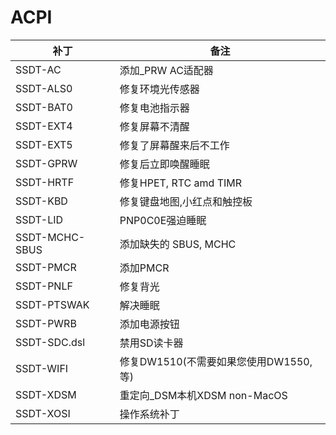 # ACPI

|   补丁         | 备注                                        |
| -------------- | ------------------------------------------- |
| SSDT-AC        | 添加_PRW AC适配器                           |
| SSDT-ALS0      | 修复环境光传感器                            |
| SSDT-BAT0      | 修复电池指示器                              |
| SSDT-EXT4      | 修复屏幕不清醒                              |
| SSDT-EXT5      | 修复了屏幕醒来后不工作                      |
| SSDT-GPRW      | 修复后立即唤醒睡眠                          |
| SSDT-HRTF      | 修复HPET, RTC amd TIMR                      |
| SSDT-KBD       | 修复键盘地图,小红点和触控板                 |
| SSDT-LID       | PNP0C0E强迫睡眠                             |
| SSDT-MCHC-SBUS | 添加缺失的 SBUS, MCHC                       |
| SSDT-PMCR      | 添加PMCR                                    |
| SSDT-PNLF      | 修复背光                                    |
| SSDT-PTSWAK    | 解决睡眠                                    |
| SSDT-PWRB      | 添加电源按钮                                |
| SSDT-SDC.dsl   | 禁用SD读卡器                                |
| SSDT-WIFI      | 修复DW1510(不需要如果您使用DW1550,等)       |
| SSDT-XDSM      | 重定向_DSM本机XDSM non-MacOS                |
| SSDT-XOSI      | 操作系统补丁                                |
